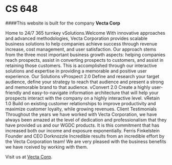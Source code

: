 # CS 648
####This website is built for the company **Vecta Corp**


Home to 24/7 365 turnkey vSolutions.Welcome With innovative approaches and advanced methodologies, Vecta Corporation provides scalable business solutions to help companies achieve success through revenue increase, cost management, and user satisfaction. Our approach stems from the three most important business growth aspects: helping companies reach prospects, assist in converting prospects to customers, and assist in retaining those customers. This is accomplished through our interactive solutions and expertise in providing a memorable and positive user experience. Our Solutions vProspect 2.0 Define and research your target audience, define your strategy to reach that audience and present a strong and memorable brand to that audience. vConvert 2.0 Create a highly user-friendly and easy-to-navigate information architecture that will help your prospects interact with the company on a highly interactive level. vRetain 1.0
Build on existing customer relationships to improve productivity and maximize customer loyalty, while growing revenues. Client Testimonials Throughout the years we have worked with Vecta Corporation, we have always been amazed at the level of dedication and professionalism that they have provided us and our WGDC products. It is this commitment that has increased both our income and exposure exponentially. Ferris Finkelstein Founder and CEO Dorknozzle Incredible results from an incredible effort by the Vecta Corporation team! We are very pleased with the business benefits we have rceived by working with them.
 

 Visit us at [Vecta Corp](http://127.0.0.1:5500/Assignment%201/index.html).


